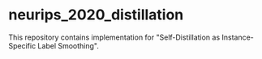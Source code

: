 # neurips_2020_distillation
This repository contains implementation for "Self-Distillation as Instance-Specific Label Smoothing".
